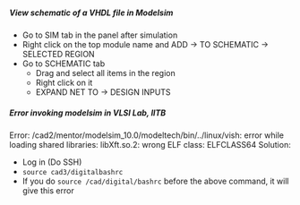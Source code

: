 ##### View schematic of a VHDL file in Modelsim
* Go to SIM tab in the panel after simulation
* Right click on the top module name and ADD -> TO SCHEMATIC -> SELECTED REGION
* Go to SCHEMATIC tab
    * Drag and select all items in the region
    * Right click on it
    * EXPAND NET TO -> DESIGN INPUTS        

##### Error invoking modelsim in VLSI Lab, IITB
Error: /cad2/mentor/modelsim_10.0/modeltech/bin/../linux/vish: error while loading shared libraries: libXft.so.2: wrong ELF class: ELFCLASS64
Solution:
* Log in  (Do SSH)
* ```source cad3/digitalbashrc```
* If you do ```source /cad/digital/bashrc``` before the above command, it will give this error
    

